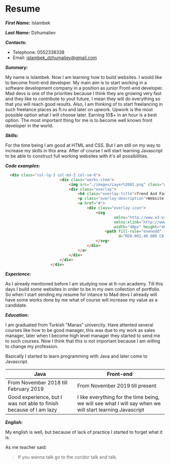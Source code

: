 # Resume

_**First Name:**_  Islambek

_**Last Name:**_  Dzhumaliev

_**Contacts:**_
 * Telephone: 0552338338 
 * Email:     islambek_dzhumaliev@gmail.com

_**Summary:**_

My name is Islambek. Now I am learning how to build websites. I would like to become front-end developer.
My main aim is to start working in a software development company in a position as junior Front-end developer.
Mad devs is one of the priorities because I think they are growing very fast and they like to contribute to yout future, I mean they will do everything so that you will reach good results.
Also, I am thinking of to start freelancing in such freelance places as fl.ru and later on upwork.
Upwork is the most possible option what I will choose later. Earning 10$+ in an hour is a best option.
The most important thing for me is to become well known front developer in the world.

_**Skills:**_

For the time being I am good at HTML and CSS. But I am still on my way to increase my skills in this area.
After of course I will start learning Javascript to be able to construct full working websites with it's all possibilities.

_**Code examples:**_
```html
  <div class="col-lg-3 col-md-3 col-sm-6">
                        <div class="works-item">
                            <img src="./images/Layer%2082.png" class="w-100 portfolio-image" alt="">
                            <div class="overlay">
                                <h4 class="overlay-title">Trend And Fashion</h4>
                                <p class="overlay-description">Website Design</p>
                                <a href="#">
                                    <div class="overlay-icon">
                                        <svg
                                                xmlns="http://www.w3.org/2000/svg"
                                                xmlns:xlink="http://www.w3.org/1999/xlink"
                                                width="40px" height="40px">
                                            <path fill-rule="evenodd" fill="rgb(252, 172, 69)"
                                                  d="M20.002,40.006 C8.971,40.006 -0.003,31.032 -0.003,20.002 C-0.003,8.972 8.971,-0.003 20.002,-0.003 C31.033,-0.003 40.006,8.971 40.006,20.002 C40.006,31.034 31.032,40.006 20.002,40.006 ZM20.002,1.354 C9.720,1.354 1.354,9.720 1.354,20.002 C1.354,30.284 9.720,38.650 20.002,38.650 C30.284,38.650 38.650,30.284 38.650,20.002 C38.650,9.720 30.284,1.354 20.002,1.354 ZM28.426,20.680 L20.681,20.680 L20.681,28.425 C20.681,28.800 20.377,29.103 20.002,29.103 C19.628,29.103 19.324,28.800 19.324,28.425 L19.324,20.680 L11.578,20.680 C11.204,20.680 10.900,20.376 10.900,20.002 C10.900,19.627 11.204,19.323 11.578,19.323 L19.324,19.323 L19.324,11.578 C19.324,11.204 19.628,10.900 20.002,10.900 C20.377,10.900 20.681,11.204 20.681,11.578 L20.681,19.323 L28.426,19.323 C28.800,19.323 29.104,19.627 29.104,20.002 C29.104,20.376 28.800,20.680 28.426,20.680 Z"/>
                                        </svg>
                                    </div>
                                </a>
                            </div>
                        </div>
                    </div>
```

_**Experience:**_

As I already mentioned before I am studying now at It-run academy. 
Till this days I build some websites in order to be in my own collection of portfolio.
So when I start sending my resume for intance to Mad devs I already will have some works done by me what of course will increase my value as a candidate.

_**Education:**_

I am graduated from Turkish "Manas" univercity. Have attented several
courses like how to be good manager, this was due to my work as sales manager, later when I become high level manager they started to send me to such courses.
Now I think that this is not important because I am willing to change my profession.

Basically I started to learn programming with Java and later come to Javascript.

Java | Front-end
------------ | -------------
From November 2018 till February 2019 | From November 2019 till present 
Good experience, but I was not able to finish because of I am lazy| I like everything for the time being, we will see what I will say when we will start learning Javascript

_**English:**_

My english is well, but because of lack of practice I started to forget what it is.

As me teacher said:

> If you wanna talk go to the coridor talk and talk.